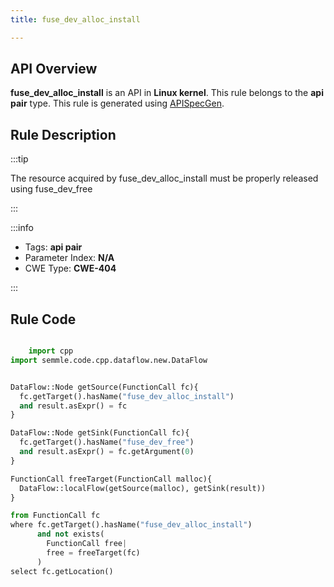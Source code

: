 ```yaml
---
title: fuse_dev_alloc_install

---
```



## API Overview
**fuse_dev_alloc_install** is an API in **Linux kernel**. This rule belongs to the **api pair** type. This rule is generated using [APISpecGen](../../tools/APISpecGen).
## Rule Description

:::tip

The resource acquired by fuse_dev_alloc_install must be properly released using fuse_dev_free

:::

:::info

- Tags: **api pair**
- Parameter Index: **N/A**
- CWE Type: **CWE-404**

:::

## Rule Code
```python

    import cpp
import semmle.code.cpp.dataflow.new.DataFlow


DataFlow::Node getSource(FunctionCall fc){
  fc.getTarget().hasName("fuse_dev_alloc_install")
  and result.asExpr() = fc
}

DataFlow::Node getSink(FunctionCall fc){
  fc.getTarget().hasName("fuse_dev_free")
  and result.asExpr() = fc.getArgument(0)
}

FunctionCall freeTarget(FunctionCall malloc){
  DataFlow::localFlow(getSource(malloc), getSink(result))
}

from FunctionCall fc
where fc.getTarget().hasName("fuse_dev_alloc_install")
      and not exists(
        FunctionCall free| 
        free = freeTarget(fc)
      )
select fc.getLocation()

    
```